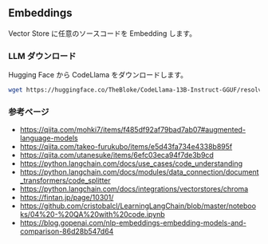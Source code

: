 ## Embeddings

Vector Store に任意のソースコードを Embedding します。

### LLM ダウンロード

Hugging Face から CodeLlama をダウンロードします。

```sh
wget https://huggingface.co/TheBloke/CodeLlama-13B-Instruct-GGUF/resolve/main/codellama-13b-instruct.Q4_K_M.gguf
```

### 参考ページ

- https://qiita.com/mohki7/items/f485df92af79bad7ab07#augmented-language-models
- https://qiita.com/takeo-furukubo/items/e5d43fa734e4338b895f
- https://qiita.com/utanesuke/items/6efc03eca94f7de3b9cd
- https://python.langchain.com/docs/use_cases/code_understanding
- https://python.langchain.com/docs/modules/data_connection/document_transformers/code_splitter
- https://python.langchain.com/docs/integrations/vectorstores/chroma
- https://fintan.jp/page/10301/
- https://github.com/cristobalcl/LearningLangChain/blob/master/notebooks/04%20-%20QA%20with%20code.ipynb
- https://blog.gopenai.com/nlp-embeddings-embedding-models-and-comparison-86d28b547d64
